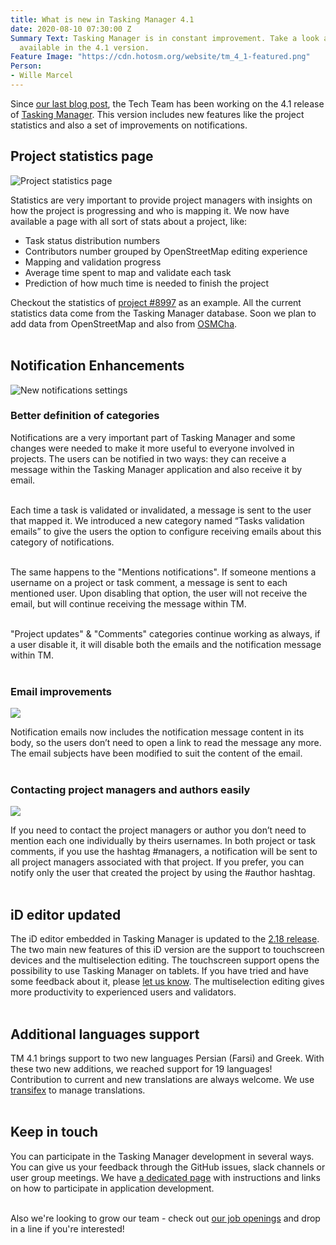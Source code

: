 ```yaml
---
title: What is new in Tasking Manager 4.1
date: 2020-08-10 07:30:00 Z
Summary Text: Tasking Manager is in constant improvement. Take a look at the new features
  available in the 4.1 version.
Feature Image: "https://cdn.hotosm.org/website/tm_4_1-featured.png"
Person:
- Wille Marcel
---
```


Since [our last blog post](/tech-blog/tm4-updates), the Tech Team has been working on the 4.1 release of [Tasking Manager](https://tasks.hotosm.org). This version includes new features like the project statistics and also a set of improvements on notifications.

## ​​Project statistics page

![Project statistics page](https://cdn.hotosm.org/website/tm_4_1-project-stats.png)

Statistics are very important to provide project managers with insights on how the project is progressing and who is mapping it. We now have available a page with all sort of stats about a project, like:

- Task status distribution numbers
- Contributors number grouped by OpenStreetMap editing experience
- Mapping and validation progress
- Average time spent to map and validate each task
- Prediction of how much time is needed to finish the project

Checkout the statistics of [project #8997](https://tasks.hotosm.org/projects/8997/stats) as an example. All the current statistics data come from the Tasking Manager database. Soon we plan to add data from OpenStreetMap and also from [OSMCha](https://osmcha.org/).<br><br>

## Notification Enhancements

![New notifications settings](https://cdn.hotosm.org/website/tm_4_1-notifications.png)

### Better definition of categories
Notifications are a very important part of Tasking Manager and some changes were needed to make it more useful to everyone involved in projects. The users can be notified in two ways: they can receive a message within the Tasking Manager application and also receive it by email.<br><br>

Each time a task is validated or invalidated, a message is sent to the user that mapped it. We introduced a new category named “Tasks validation emails” to give the users the option to configure receiving emails about this category of notifications.<br><br>

The same happens to the "Mentions notifications". If someone mentions a username on a project or task comment, a message is sent to each mentioned user. Upon disabling that option, the user will not receive the email, but will continue receiving the message within TM.<br><br>

"Project updates" & "Comments" categories continue working as always, if a user disable it, it will disable both the emails and the notification message within TM.<br><br>

### Email improvements

![](https://cdn.hotosm.org/website/tm_4_1-email-content.png)

Notification emails now includes the notification message content in its body, so the users don’t need to open a link to read the message any more. The email subjects have been modified to suit the content of the email.<br><br>

### Contacting project managers and authors easily

![](https://cdn.hotosm.org/website/tm_4_1-comments-hashtags.png)

If you need to contact the project managers or author you don’t need to mention each one individually by theirs usernames. In both project or task comments, if you use the hashtag #managers, a notification will be sent to all project managers associated with that project. If you prefer, you can notify only the user that created the project by using the #author hashtag.<br><br>

## iD editor updated

The iD editor embedded in Tasking Manager is updated to the [2.18 release](https://github.com/openstreetmap/iD/blob/release/CHANGELOG.md#2180). The two main new features of this iD version are the support to touchscreen devices and the multiselection editing. The touchscreen support opens the possibility to use Tasking Manager on tablets. If you have tried and have some feedback about it, please [let us know](https://github.com/hotosm/tasking-manager/issues/new). The multiselection editing gives more productivity to experienced users and validators.<br><br>

## Additional languages support

TM 4.1 brings support to two new languages Persian (Farsi) and Greek. With these two new additions, we reached support for 19 languages! Contribution to current and new translations are always welcome. We use [transifex](https://www.transifex.com/hotosm/tasking-manager/) to manage translations.<br><br>

## Keep in touch

You can participate in the Tasking Manager development in several ways. You can give us your feedback through the GitHub issues, slack channels or user group meetings. We have [a dedicated page](https://github.com/hotosm/tasking-manager/blob/develop/docs/working-groups.md) with instructions and links on how to participate in application development.<br><br>

Also we're looking to grow our team - check out [our job openings](https://www.hotosm.org/jobs) and drop in a line if you're interested!
